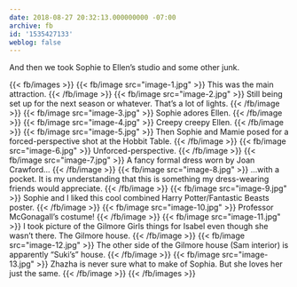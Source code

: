 ```yaml
---
date: 2018-08-27 20:32:13.000000000 -07:00
archive: fb
id: '1535427133'
weblog: false
---
```


And then we took Sophie to Ellen’s studio and some other junk.

{{< fb/images >}}
{{< fb/image src="image-1.jpg" >}}
This was the main attraction.
{{< /fb/image >}}
{{< fb/image src="image-2.jpg" >}}
Still being set up for the next season or whatever. That’s a lot of lights.
{{< /fb/image >}}
{{< fb/image src="image-3.jpg" >}}
Sophie adores Ellen.
{{< /fb/image >}}
{{< fb/image src="image-4.jpg" >}}
Creepy creepy Ellen.
{{< /fb/image >}}
{{< fb/image src="image-5.jpg" >}}
Then Sophie and Mamie posed for a forced-perspective shot at the Hobbit Table.
{{< /fb/image >}}
{{< fb/image src="image-6.jpg" >}}
Unforced-perspective.
{{< /fb/image >}}
{{< fb/image src="image-7.jpg" >}}
A fancy formal dress worn by Joan Crawford…
{{< /fb/image >}}
{{< fb/image src="image-8.jpg" >}}
…with a pocket. It is my understanding that this is something my dress-wearing friends would appreciate.
{{< /fb/image >}}
{{< fb/image src="image-9.jpg" >}}
Sophie and I liked this cool combined Harry Potter/Fantastic Beasts poster.
{{< /fb/image >}}
{{< fb/image src="image-10.jpg" >}}
Professor McGonagall’s costume!
{{< /fb/image >}}
{{< fb/image src="image-11.jpg" >}}
I took picture of the Gilmore Girls things for Isabel even though she wasn’t there. The Gilmore house.
{{< /fb/image >}}
{{< fb/image src="image-12.jpg" >}}
The other side of the Gilmore house (Sam interior) is apparently “Suki’s” house.
{{< /fb/image >}}
{{< fb/image src="image-13.jpg" >}}
Zhazha is never sure what to make of Sophia. But she loves her just the same.
{{< /fb/image >}}
{{< /fb/images >}}
